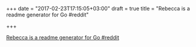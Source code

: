 +++
date = "2017-02-23T17:15:05+03:00"
draft = true
title = "Rebecca is a readme generator for Go  #reddit"

+++

<p><a href="https://t.co/1JFu6RAWIN">Rebecca is a readme generator for Go  #reddit</a></p>
